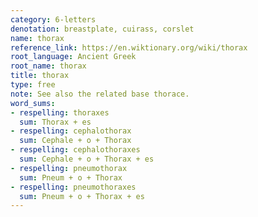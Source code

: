 ```yaml
---
category: 6-letters
denotation: breastplate, cuirass, corslet
name: thorax
reference_link: https://en.wiktionary.org/wiki/thorax
root_language: Ancient Greek
root_name: thorax
title: thorax
type: free
note: See also the related base thorace.
word_sums:
- respelling: thoraxes
  sum: Thorax + es
- respelling: cephalothorax
  sum: Cephale + o + Thorax
- respelling: cephalothoraxes
  sum: Cephale + o + Thorax + es
- respelling: pneumothorax
  sum: Pneum + o + Thorax
- respelling: pneumothoraxes
  sum: Pneum + o + Thorax + es
---
```

